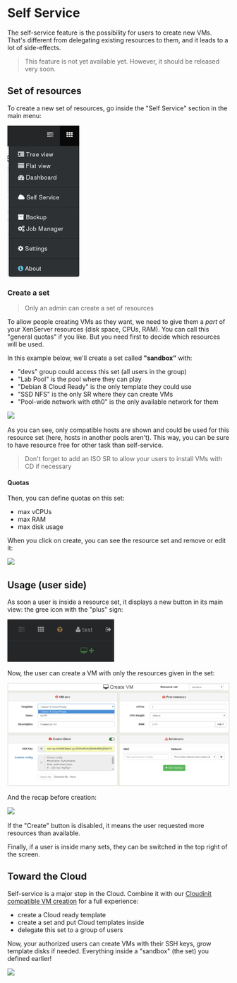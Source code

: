 # Self Service

The self-service feature is the possibility for users to create new VMs. That's different from delegating existing resources to them, and it leads to a lot of side-effects.

> This feature is not yet available yet. However, it should be released very soon.

## Set of resources

To create a new set of resources, go inside the "Self Service" section in the main menu:

![](selfservice_menu.png)

### Create a set

> Only an admin can create a set of resources

To allow people creating VMs as they want, we need to give them a *part* of your XenServer resources (disk space, CPUs, RAM). You can call this "general quotas" if you like. But you need first to decide which resources will be used.

In this example below, we'll create a set called **"sandbox"** with:

* "devs" group could access this set (all users in the group)
* "Lab Pool" is the pool where they can play
* "Debian 8 Cloud Ready" is the only template they could use
* "SSD NFS" is the only SR where they can create VMs
* "Pool-wide network with eth0" is the only available network for them

![](https://xen-orchestra.com/blog/content/images/2016/02/selfservice_quotas.png)

As you can see, only compatible hosts are shown and could be used for this resource set (here, hosts in another pools aren't). This way, you can be sure to have resource free for other task than self-service.

> Don't forget to add an ISO SR to allow your users to install VMs with CD if necessary

#### Quotas

Then, you can define quotas on this set:

* max vCPUs
* max RAM
* max disk usage

When you click on create, you can see the resource set and remove or edit it:

![](https://xen-orchestra.com/blog/content/images/2016/02/selfservice_recap_quotas.png)

## Usage (user side)

As soon a user is inside a resource set, it displays a new button in its main view: the gree icon with the "plus" sign:

![](selfservice_newvm.png)

Now, the user can create a VM with only the resources given in the set:

![](selfservice_createvm.png)

And the recap before creation:

![](https://xen-orchestra.com/blog/content/images/2016/02/selfservice_summary_quotas.png)

If the "Create" button is disabled, it means the user requested more resources than available.

Finally, if a user is inside many sets, they can be switched in the top right of the screen.


## Toward the Cloud

Self-service is a major step in the Cloud. Combine it with our [Cloudinit compatible VM creation](cloudinit.md) for a full experience:

* create a Cloud ready template
* create a set and put Cloud templates inside
* delegate this set to a group of users

Now, your authorized users can create VMs with their SSH keys, grow template disks if needed. Everything inside a "sandbox" (the set) you defined earlier!

![](https://pbs.twimg.com/media/CYMt2cJUkAAWCPg.png)